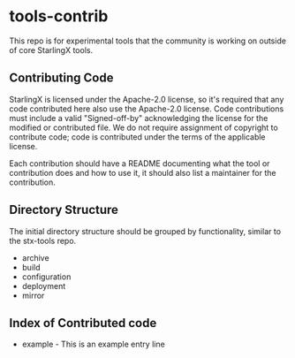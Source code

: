 # tools-contrib

This repo is for experimental tools that the community is working on outside of core
StarlingX tools.

## Contributing Code

StarlingX is licensed under the Apache-2.0 license, so it's required that any code contributed here also use the Apache-2.0 license. Code contributions must include a valid "Signed-off-by" acknowledging the license for the modified or contributed file. We do not require assignment of copyright to contribute code; code is contributed under the terms of the applicable license.

Each contribution should have a README documenting what the tool or contribution does and how to use it, it should also list a maintainer for the contribution.

## Directory Structure

The initial directory structure should be grouped by functionality, similar to the stx-tools repo. 

  * archive
  * build
  * configuration
  * deployment
  * mirror

## Index of Contributed code
 
 * example - This is an example entry line
